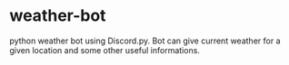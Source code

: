 # weather-bot
python weather bot using Discord.py. Bot can give current weather for a given location and some other useful informations.

